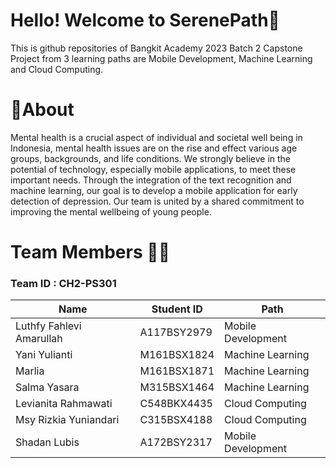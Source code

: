 # Hello! Welcome to SerenePath👋
This is github repositories of Bangkit Academy 2023 Batch 2 Capstone Project from 3 learning paths are Mobile Development, Machine Learning and Cloud Computing.

# 🚀About
Mental health is a crucial aspect of individual and societal well being in Indonesia, mental health issues are on the rise and effect various age groups, backgrounds, and life conditions.
We strongly believe in the potential of technology, especially mobile applications, to meet these important needs. Through the integration of the text recognition and machine learning, our goal is to develop a mobile application for early detection of depression. Our team is united by a shared commitment to improving the mental wellbeing of young people.

# Team Members 👯‍♀️
### Team ID : CH2-PS301

| Name   | Student ID  | Path |
| ------------------------ | -------------------------------- | --------------------------|
|  Luthfy Fahlevi Amarullah | A117BSY2979  | Mobile Development |
| Yani Yulianti | M161BSX1824 | Machine Learning |
| Marlia | M161BSX1871 | Machine Learning |
| Salma Yasara | M315BSX1464 | Machine Learning |
| Levianita Rahmawati | C548BKX4435 | Cloud Computing |
| Msy Rizkia Yuniandari | C315BSX4188 | Cloud Computing |
| Shadan Lubis | A172BSY2317 | Mobile Development |
